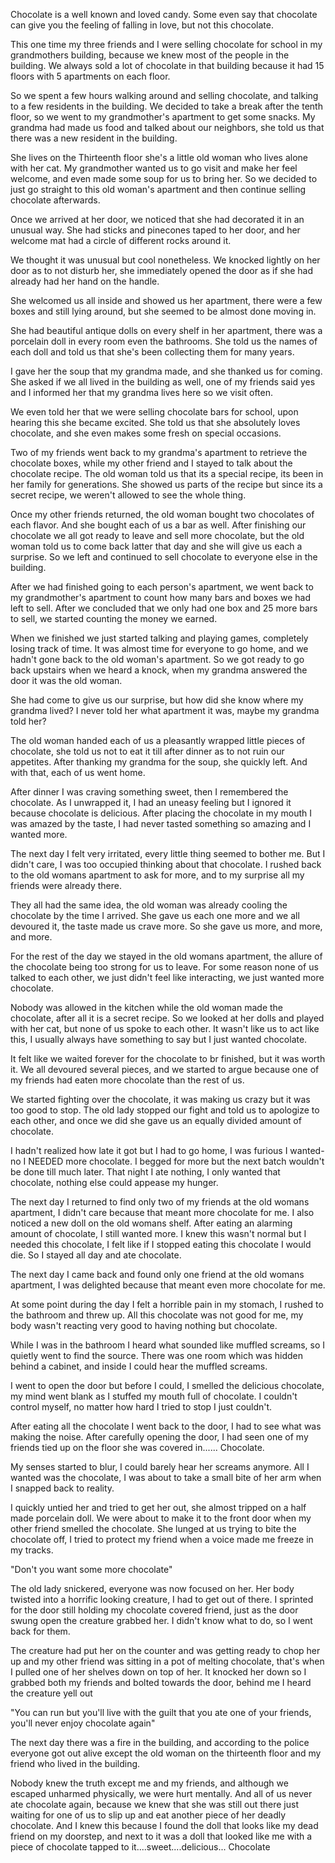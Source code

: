Chocolate is a well known and loved candy.  Some even say that chocolate can give you the feeling of falling in love, but not this chocolate. 

This one time my three friends and I were selling chocolate for school in my grandmothers building, because we knew most of the people in the building. We always sold a lot of chocolate in that building because it had 15 floors with 5 apartments on each floor. 

So we spent a few hours walking around and selling chocolate, and talking to a few residents in the building. We decided to take a break after the tenth floor, so we went to my grandmother's apartment to get some snacks. My grandma had made us food and talked about our neighbors, she told us that there was a new resident in the building. 

She lives on the Thirteenth floor she's a little old woman who lives alone with her cat. My grandmother wanted us to go visit and make her feel welcome, and even made some soup for us to bring her. So we decided to just go straight to this old woman's apartment and then continue selling chocolate afterwards. 

Once we arrived at her door, we noticed that she had decorated it in an unusual way. She had sticks and pinecones taped to her door, and her welcome mat had a circle of different rocks around it. 

We thought it was unusual but cool nonetheless. We knocked lightly on her door as to not disturb her, she immediately opened the door as if she had already had her hand on the handle. 

She welcomed us all inside and showed us her apartment, there were a few boxes and still lying around, but she seemed to be almost done moving in. 

She had beautiful antique dolls on every shelf in her apartment, there was a porcelain doll in every room even the bathrooms. She told us the names of each doll and told us that she's been collecting them for many years. 

I gave her the soup that my grandma made, and she thanked us for coming. She asked if we all lived in the building as well, one of my friends said yes and I informed her that my grandma lives here so we visit often. 

We even told her that we were selling chocolate bars for school, upon hearing this she became excited. She told us that she absolutely loves chocolate, and she even makes some fresh on special occasions. 

Two of my friends went back to my grandma's apartment to retrieve the chocolate boxes, while my other friend and I stayed to talk about the chocolate recipe. 
The old woman told us that its a special recipe, its been in her family for generations. She showed us parts of the recipe but since its a secret recipe, we weren't allowed to see the whole thing. 

Once my other friends returned, the old woman bought two chocolates of each flavor. And she bought each of us a bar as well. After finishing our chocolate we all got ready to leave and sell more chocolate, but the old woman told us to come back latter that day and she will give us each a surprise. So we left and continued to sell chocolate to everyone else in the building. 

After we had finished going to each person's apartment, we went back to my grandmother's apartment to count how many bars and boxes we had left to sell. After we concluded that we only had one box and 25 more bars to sell, we started counting the money we earned. 

When we finished we just started talking and playing games, completely losing track of time. It was almost time for everyone to go home, and we hadn't gone back to the old woman's apartment. So we got ready to go back upstairs when we heard a knock, when my grandma answered the door it was the old woman. 

She had come to give us our surprise, but how did she know where my grandma lived? I never told her what apartment it was, maybe my grandma told her? 

The old woman handed each of us a pleasantly wrapped little pieces of chocolate, she told us not to eat it till after dinner as to not ruin our appetites. After thanking my grandma for the soup, she quickly left. And with that, each of us went home. 

After dinner I was craving something sweet, then I remembered the chocolate. As I unwrapped it, I had an uneasy feeling but I ignored it because chocolate is delicious. After placing the chocolate in my mouth I was amazed by the taste, I had never tasted something so amazing and I wanted more. 

The next day I felt very irritated, every little thing seemed to bother me. But I didn't care, I was too occupied thinking about that chocolate. I rushed back to the old womans apartment to ask for more, and to my surprise all my friends were already there. 

They all had the same idea, the old woman was already cooling the chocolate by the time I arrived. She gave us each one more and we all devoured it, the taste made us crave more. So she gave us more, and more,  and more. 

For the rest of the day we stayed in the old womans apartment, the allure of the chocolate being too strong for us to leave. For some reason none of us talked to each other, we just didn't feel like interacting, we just wanted more chocolate. 

Nobody was allowed in the kitchen while the old woman made the chocolate, after all it is a secret recipe. So we looked at her dolls and played with her cat, but none of us spoke to each other. It wasn't like us to act like this, I usually always have something to say but I just wanted chocolate. 

It felt like we waited forever for the chocolate to br finished, but it was worth it. We all devoured several pieces, and we started to argue because one of my friends had eaten more chocolate than the rest of us. 

We started fighting over the chocolate, it was making us crazy but it was too good to stop. The old lady stopped our fight and told us to apologize to each other, and once we did she gave us an equally divided amount of chocolate. 

I hadn't realized how late it got but I had to go home, I was furious I wanted- no I NEEDED  more chocolate. I begged for more but the next batch wouldn't  be done till much later. That night I ate nothing, I only wanted that chocolate, nothing else could appease my hunger. 

The next day I returned to find only two of my friends at the old womans apartment, I didn't care because that meant more chocolate for me. I also noticed a new doll on the old womans shelf. After eating an alarming amount of chocolate, I still wanted more. I knew this wasn't normal but I needed this chocolate, I felt like if I stopped eating this chocolate I would die. So I stayed all day and ate chocolate. 

The next day I came back and found only one friend at the old womans apartment, I was delighted because that meant even more chocolate for me. 

At some point during the day I felt a horrible pain in my stomach, I rushed to the bathroom and threw up. All this chocolate was not good for me, my body wasn't reacting very good to having nothing but chocolate. 

While I was in the bathroom I heard what sounded like muffled screams, so I quietly went to find the source. There was one room which was hidden behind a cabinet, and inside I could hear the muffled screams. 

I went to open the door but before I could, I smelled the delicious chocolate, my mind went blank as I stuffed my mouth full of chocolate. I couldn't control myself, no matter how hard I tried to stop I just couldn't.

After eating all the chocolate I went back to the door, I had to see what was making the noise. After carefully opening the door, I had seen one of my friends tied up on the floor she was covered in...... Chocolate. 

My senses started to blur, I could barely hear her screams anymore. All I wanted was the chocolate, I was about to take a small bite of her arm when I snapped back to reality. 

I quickly untied her and tried to get her out, she almost tripped on a half made porcelain doll. We were about to make it to the front door when my other friend smelled the chocolate. She lunged at us trying to bite the chocolate off, I tried to protect my friend when a voice made me freeze in my tracks. 

"Don't you want some more chocolate" 

The old lady snickered, everyone was now focused on her. Her body twisted into a horrific looking creature, I had to get out of there. I sprinted for the door still holding my chocolate covered friend, just as the door swung open the creature grabbed her. I didn't know what to do, so I went back for them.

The creature had put her on the counter and was getting ready to chop her up and my other friend was sitting in a pot of melting chocolate, that's when I pulled one of her shelves down on top of her. It knocked her down so I grabbed both my friends and bolted towards the door, behind me I heard the creature yell out 

"You can run but you'll live with the guilt that you ate one of your friends, you'll never enjoy chocolate again"

The next day there was a fire in the building, and according to the police everyone got out alive except the old woman on the thirteenth floor and my friend who lived in the building. 

Nobody knew the truth except me and my friends, and although we escaped unharmed physically, we were hurt mentally. And all of us never ate chocolate again, because we knew that she was still out there just waiting for one of us to slip up and eat another piece of her deadly chocolate. And I knew this because I found the doll that looks like my dead friend on my doorstep, and next to it was a doll that looked like me with a piece of chocolate tapped to it....sweet....delicious... Chocolate